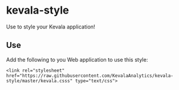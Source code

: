 # kevala-style
Use to style your Kevala application!

## Use

Add the following to you Web application to use this style:
```
<link rel="stylesheet" href="https://raw.githubusercontent.com/KevalaAnalytics/kevala-style/master/kevala.csss" type="text/css">
```
